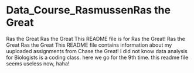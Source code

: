 # Data_Course_RasmussenRas the Great
Ras the Great
Ras the Great
This README file is for Ras the Great!
Ras the Great
Ras the Great
This README file contains information about my uuploaded assignments from Chase the Great!
I did not know data analysis for Biologists is a coding class.
here we go for the 9th time.
this readme file seems useless now, haha!

